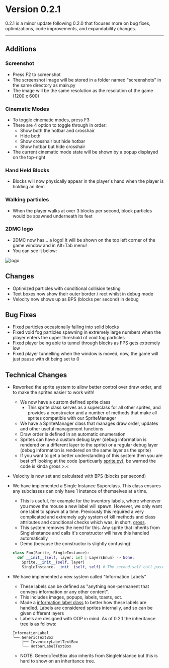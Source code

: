# Version 0.2.1

0.2.1 is a minor update following 0.2.0 that focuses more on bug fixes, optimizations, code improvements, and expandability changes.

---

## Additions

### Screenshot

- Press F2 to screenshot
- The screenshot image will be stored in a folder named "screenshots" in the same directory as main.py
- The image will be the same resolution as the resolution of the game (1200 x 600)

### Cinematic Modes

- To toggle cinematic modes, press F3
- There are 4 option to toggle through in order:
  - Show both the hotbar and crosshair
  - Hide both
  - Show crosshair but hide hotbar
  - Show hotbar but hide crosshair
- The current cinematic mode state will be shown by a popup displayed on the top-right

### Hand Held Blocks

- Blocks will now physically appear in the player's hand when the player is holding an item

### Walking particles

- When the player walks at over 3 blocks per second, block particles would be spawned underneath its feet

### 2DMC logo

- 2DMC now has... a logo! It will be shown on the top left corner of the game window and in Alt+Tab menu!
- You can see it below:

![logo](https://imgur.com/UNfSbHV.png)

## Changes

- Optimized particles with conditional collision testing
- Text boxes now show their outer border / rect whilst in debug mode
- Velocity now shows up as BPS (blocks per second) in debug

## Bug Fixes

- Fixed particles occasionally falling into solid blocks
- Fixed void fog particles spawning in extremely large numbers when the player enters the upper threshold of void fog particles
- Fixed player being able to tunnel through blocks as FPS gets extremely low
- Fixed player tunnelling when the window is moved, now, the game will just pause with dt being set to 0

## Technical Changes

- Reworked the sprite system to allow better control over draw order, and to make the sprites easier to work with!
  - We now have a custom defined sprite class
    - This sprite class serves as a superclass for all other sprites, and provides a constructor and a number of methods that make all sprites compatible with our SpriteManager
  - We have a SpriteManager class that manages draw order, updates and other useful management functions
  - Draw order is defined in an automatic enumeration
  - Sprites can have a custom debug layer (debug information is rendered on a different layer to the sprite) or a regular debug layer (debug information is rendered on the same layer as the sprite)
  - If you want to get a better understanding of this system then you are best off looking at the code (particuarly [sprite.py](src/sprite.py)), be warned the code is kinda gross >.<

- Velocity is now set and calculated with BPS (blocks per second)
- We have implemented a Single Instance Superclass. This class ensures any subclasses can only have 1 instance of themselves at a time.
  - This is useful, for example for the inventory labels, where whenever you move the mouse a new label will spawn. However, we only want one label to spawn at a time. Previously this required a very complicated and extremely ugly system of kill methods and class attributes and conditional checks which was, in short, [gross](https://github.com/DaNubCoding/2DMC/commit/21970ed4f93699bfecfa0e321f33f127ece247e4?diff=split#r70245084).
  - This system removes the need for this. Any sprite that inherits from SingleInstance and calls it's constructor will have this handled automatically
  - Demo (because the constructor is slightly confusing):

  ```python
  class Foo(Sprite, SingleInstance):
    def __init__(self, layer: int | LayersEnum) -> None:
      Sprite.__init__(self, layer)
      SingleInstance.__init__(self, self) # The second self call passes the instance to SingleInstance, the first is just a __init__ thing ¯\_(ツ)_/¯
  ```

- We have implemented a new system called "Information Labels"
  - These labels can be defined as "anything non-permanent that conveys information or any other content".
  - This includes images, popups, labels, toasts, ect.
  - Made a [information label class](src/information_label.py) to better how these labels are handled. Labels are considered sprites internally, and so can be given different layers
  - Labels are designed with OOP in mind. As of 0.2.1 the inheritance tree is as follows:

  ```InheritanceTree
  InformationLabel
  └── GenericTextBox
      ├── InventoryLabelTextBox
      └── HotbarLabelTextBox
  ```

  - NOTE: GenericTextBox also inherits from SingleInstance but this is hard to show on an inheritance tree.
